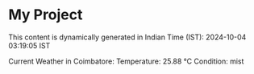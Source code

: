 # My Project

This content is dynamically generated in Indian Time (IST): 2024-10-04 03:19:05 IST


Current Weather in Coimbatore:
Temperature: 25.88 °C
Condition: mist
